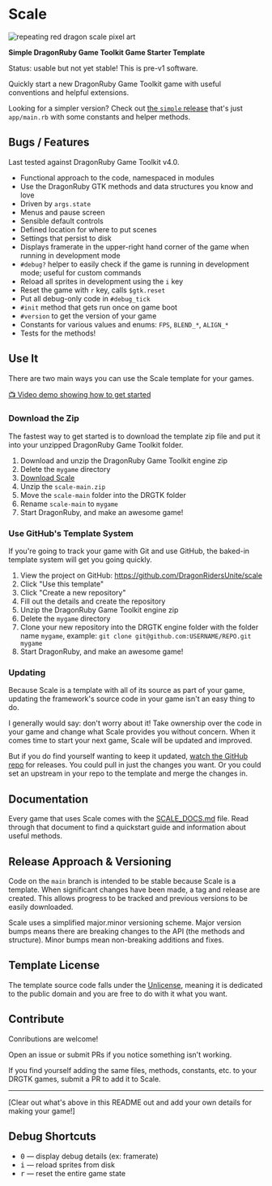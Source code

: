 # Scale

![repeating red dragon scale pixel art](https://user-images.githubusercontent.com/928367/204090457-0d096cbe-21cc-4753-9c63-f7786d165cfa.png)

**Simple DragonRuby Game Toolkit Game Starter Template**

Status: usable but not yet stable! This is pre-v1 software.

Quickly start a new DragonRuby Game Toolkit game with useful conventions and helpful extensions.

Looking for a simpler version? Check out [the `simple` release](https://github.com/DragonRidersUnite/scale/releases/tag/simple) that's just `app/main.rb` with some constants and helper methods.

## Bugs / Features

Last tested against DragonRuby Game Toolkit v4.0.

- Functional approach to the code, namespaced in modules
- Use the DragonRuby GTK methods and data structures you know and love
- Driven by `args.state`
- Menus and pause screen
- Sensible default controls
- Defined location for where to put scenes
- Settings that persist to disk
- Displays framerate in the upper-right hand corner of the game when running in development mode
- `#debug?` helper to easily check if the game is running in development mode; useful for custom commands
- Reload all sprites in development using the `i` key
- Reset the game with `r` key, calls `$gtk.reset`
- Put all debug-only code in `#debug_tick`
- `#init` method that gets run once on game boot
- `#version` to get the version of your game
- Constants for various values and enums: `FPS`, `BLEND_*`, `ALIGN_*`
- Tests for the methods!

## Use It

There are two main ways you can use the Scale template for your games.

[📺 Video demo showing how to get started](https://www.youtube.com/watch?v=eek3a3aO-zo)

### Download the Zip

The fastest way to get started is to download the template zip file and put it into your unzipped DragonRuby Game Toolkit folder.

1. Download and unzip the DragonRuby Game Toolkit engine zip
2. Delete the `mygame` directory
3. [Download Scale](https://github.com/DragonRidersUnite/scale/archive/refs/heads/main.zip)
4. Unzip the `scale-main.zip`
5. Move the `scale-main` folder into the DRGTK folder
6. Rename `scale-main` to `mygame`
7. Start DragonRuby, and make an awesome game!

### Use GitHub's Template System

If you're going to track your game with Git and use GitHub, the baked-in template system will get you going quickly.

1. View the project on GitHub: https://github.com/DragonRidersUnite/scale
2. Click "Use this template"
3. Click "Create a new repository"
4. Fill out the details and create the repository
5. Unzip the DragonRuby Game Toolkit engine zip
6. Delete the `mygame` directory
7. Clone your new repository into the DRGTK engine folder with the folder name `mygame`, example: `git clone git@github.com:USERNAME/REPO.git mygame`
7. Start DragonRuby, and make an awesome game!

### Updating

Because Scale is a template with all of its source as part of your game, updating the framework's source code in your game isn't an easy thing to do.

I generally would say: don't worry about it! Take ownership over the code in your game and change what Scale provides you without concern. When it comes time to start your next game, Scale will be updated and improved.

But if you do find yourself wanting to keep it updated, [watch the GitHub repo](https://github.com/DragonRidersUnite/scale) for releases. You could pull in just the changes you want. Or you could set an upstream in your repo to the template and merge the changes in.

## Documentation

Every game that uses Scale comes with the [SCALE_DOCS.md](./SCALE_DOCS.md) file. Read through that document to find a quickstart guide and information about useful methods.

## Release Approach & Versioning

Code on the `main` branch is intended to be stable because Scale is a template. When significant changes have been made, a tag and release are created. This allows progress to be tracked and previous versions to be easily downloaded.

Scale uses a simplified major.minor versioning scheme. Major version bumps means there are breaking changes to the API (the methods and structure). Minor bumps mean non-breaking additions and fixes.

## Template License

The template source code falls under the [Unlicense](https://unlicense.org/), meaning it is dedicated to the public domain and you are free to do with it what you want.

## Contribute

Conributions are welcome!

Open an issue or submit PRs if you notice something isn't working.

If you find yourself adding the same files, methods, constants, etc. to your DRGTK games, submit a PR to add it to Scale.

---

[Clear out what's above in this README out and add your own details for making your game!]

## Debug Shortcuts

- <kbd>0</kbd> — display debug details (ex: framerate)
- <kbd>i</kbd> — reload sprites from disk
- <kbd>r</kbd> — reset the entire game state
